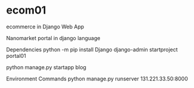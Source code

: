 # ecom01
ecommerce in Django Web App

Nanomarket portal in django language

Dependencies
python -m pip install Django
django-admin startproject portal01

python manage.py startapp blog

Environment Commands
python manage.py runserver 131.221.33.50:8000
